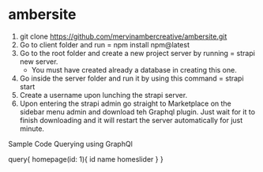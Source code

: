 # ambersite

1. git clone https://github.com/mervinambercreative/ambersite.git
2. Go to client folder and run = npm install npm@latest
3. Go to the root folder and create a new project server by running = strapi new server.
   - You must have created already a database in creating this one.
4. Go inside the server folder and run it by using this command = strapi start
5. Create a username upon lunching the strapi server.
6. Upon entering the strapi admin go straight to Marketplace on the sidebar menu admin and download teh Graphql plugin. Just wait for it to finish downloading and it will restart the server automatically for just minute.

Sample Code Querying using GraphQl

query{
  homepage(id: 1){
    id
    name
    homeslider
  }
}
